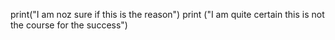 print("I am noz sure if this is the reason")
print ("I am quite certain this is not the course for the success")
